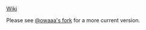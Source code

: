 [Wiki](https://github.com/maltoe/storm-install/wiki)

Please see [@owaaa's fork](https://github.com/owaaa/storm-install/) for a more current version.
